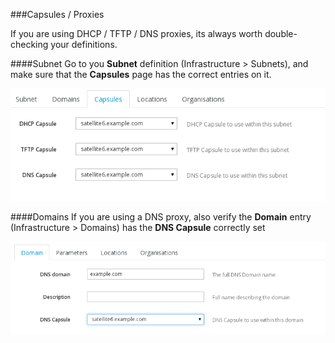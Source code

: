 ###Capsules / Proxies

If you are using DHCP / TFTP / DNS proxies, its always worth double-checking your definitions.

####Subnet
Go to you **Subnet** definition (Infrastructure > Subnets), and make sure that the **Capsules** page has the correct entries on it.

![](../images/subnet-capsules.png)

####Domains
If you are using a DNS proxy, also verify the **Domain** entry (Infrastructure > Domains) has the **DNS Capsule** correctly set

![](../images/troubleshoot-domain.png)
